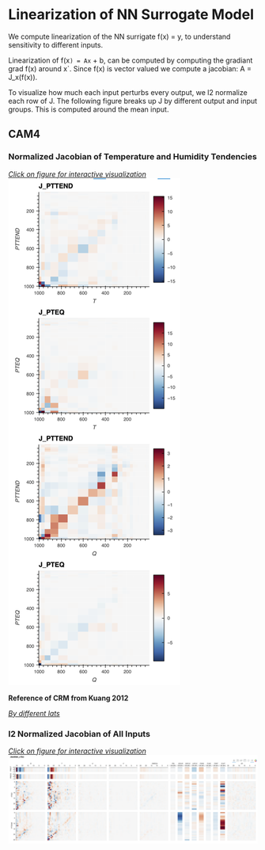 # Linearization of NN Surrogate Model

We compute linearization of the NN surrigate f(x) = y, to understand sensitivity to different inputs.

Linearization of f(x`) = Ax` + b, can be computed by computing the gradiant grad f(x) around x`. Since f(x) is vector valued we compute a jacobian: A = J_x(f(x)). 

To visualize how much each input perturbs every output, we l2 normalize each row of J. The following figure breaks up J by different output and input groups. This is computed around the mean input.

## CAM4


### Normalized Jacobian of Temperature and Humidity Tendencies

[*Click on figure for interactive visualization*](jacobian_norm_cam4.html)
[![](jacobian_norm_cam4.png)](jacobian_norm_cam4.html)

**Reference of CRM from Kuang 2012**

[*By different lats*](jacobian_norm_cam4_by_lats.html)


### l2 Normalized Jacobian of All Inputs

[*Click on figure for interactive visualization*](jacobian.html)
[![](jacobian.png)](jacobian.html)
